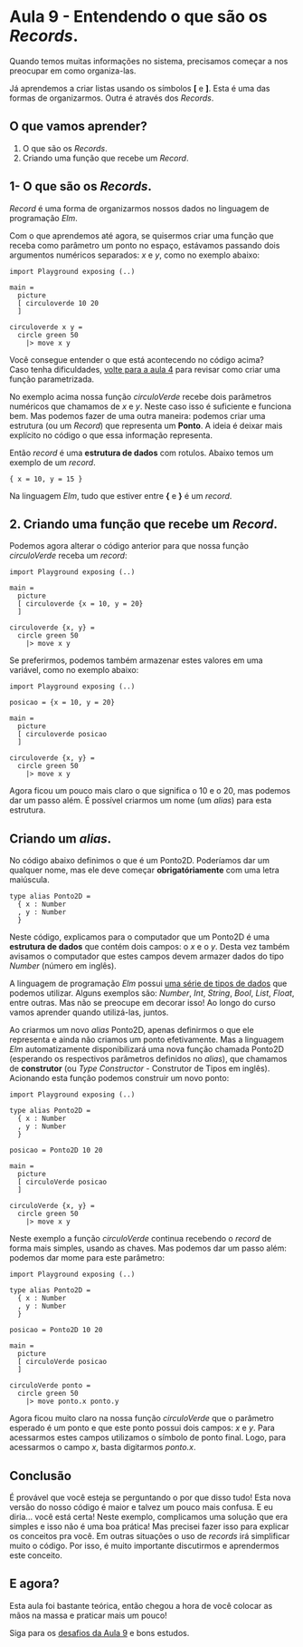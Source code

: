 # Aula 9 - Entendendo o que são os *Records*.

Quando temos muitas informações no sistema, precisamos
começar a nos preocupar em como organiza-las.

Já aprendemos a criar listas usando os símbolos **[** e
**]**. Esta é uma das formas de organizarmos. Outra é
através dos *Records*.

## O que vamos aprender?

1. O que são os *Records*.  
2. Criando uma função que recebe um *Record*.

## 1- O que são os *Records*.  

*Record* é uma forma de organizarmos nossos dados no linguagem
de programação *Elm*. 

Com o que aprendemos até agora, se quisermos criar uma função que
receba como parâmetro um ponto no espaço, estávamos passando dois
argumentos numéricos separados: *x* e *y*, como no exemplo abaixo:

```
import Playground exposing (..)

main =
  picture
  [ circuloverde 10 20
  ]

circuloverde x y =
  circle green 50
    |> move x y
```

Você consegue entender o que está acontecendo no código acima?  
Caso tenha dificuldades, <a href=./aula_4.md>volte para a aula 4</a> para
revisar como criar uma função parametrizada.

No exemplo acima nossa função *circuloVerde* recebe dois parâmetros numéricos
que chamamos de *x* e *y*. Neste caso isso é suficiente e funciona bem. Mas
podemos fazer de uma outra maneira: podemos criar uma estrutura (ou um *Record*)
que representa um **Ponto**. A ideia é deixar mais explícito no código o que 
essa informação representa.

Então *record* é uma **estrutura de dados** com rotulos. Abaixo temos um exemplo
de um *record*.

```
{ x = 10, y = 15 }
```

Na linguagem *Elm*, tudo que estiver entre **{** e **}** é um *record*.

## 2. Criando uma função que recebe um *Record*.

Podemos agora alterar o código anterior para que nossa função
*circuloVerde* receba um *record*:

```
import Playground exposing (..)

main =
  picture
  [ circuloverde {x = 10, y = 20}
  ]

circuloverde {x, y} =
  circle green 50
    |> move x y
```

Se preferirmos, podemos também armazenar estes valores em uma variável,
como no exemplo abaixo:

```
import Playground exposing (..)

posicao = {x = 10, y = 20}

main =
  picture
  [ circuloverde posicao
  ]

circuloverde {x, y} =
  circle green 50
    |> move x y
```

Agora ficou um pouco mais claro o que significa o 10 e o 20, mas podemos
dar um passo além. É possível criarmos um nome (um *alias*) para
esta estrutura.

## Criando um *alias*.

No código abaixo definimos o que é um Ponto2D. Poderíamos dar um qualquer nome,
mas ele deve começar **obrigatóriamente** com uma letra maiúscula.  

```
type alias Ponto2D =
  { x : Number 
  , y : Number
  }
```

Neste código, explicamos para o computador que um Ponto2D é uma **estrutura de dados**
que contém dois campos: o *x* e o *y*. Desta vez também avisamos o computador que
estes campos devem armazer dados do tipo *Number* (número em inglês).

A linguagem de programação *Elm* possui <a href="https://guide.elm-lang.org/types/" target=_blank>
uma série de tipos de dados</a> que podemos utilizar. Alguns exemplos são: *Number*, *Int*, *String*,
*Bool*, *List*, *Float*, entre outras. Mas não se preocupe em decorar isso! Ao longo do curso
vamos aprender quando utilizá-las, juntos.

Ao criarmos um novo *alias* Ponto2D, apenas definirmos o que ele representa e ainda não
criamos um ponto efetivamente. Mas a linguagem *Elm* automatizamente disponibilizará
uma nova função chamada Ponto2D (esperando os respectivos parâmetros definidos no *alias*), 
que chamamos de **construtor** (ou *Type Constructor* - Construtor de Tipos em inglês).
Acionando esta função podemos construir um novo ponto:

```
import Playground exposing (..)

type alias Ponto2D =
  { x : Number 
  , y : Number
  }

posicao = Ponto2D 10 20

main =
  picture
  [ circuloVerde posicao
  ]

circuloVerde {x, y} =
  circle green 50
    |> move x y
```

Neste exemplo a função *circuloVerde* continua recebendo o *record*
de forma mais simples, usando as chaves. Mas podemos dar um passo
além: podemos dar mome para este parâmetro:

```
import Playground exposing (..)

type alias Ponto2D =
  { x : Number 
  , y : Number
  }

posicao = Ponto2D 10 20

main =
  picture
  [ circuloVerde posicao
  ]

circuloVerde ponto =
  circle green 50
    |> move ponto.x ponto.y
```

Agora ficou muito claro na nossa função *circuloVerde* que
o parâmetro esperado é um ponto e que este ponto
possui dois campos: *x* e *y*. Para acessarmos estes
campos utilizamos o símbolo de ponto final. Logo,
para acessarmos o campo *x*, basta digitarmos *ponto.x*.

## Conclusão

É provável que você esteja se perguntando o por que disso
tudo! Esta nova versão do nosso código é maior e talvez um pouco mais
confusa. E eu diria... você está certa! Neste exemplo,
complicamos uma solução que era simples e isso não é uma
boa prática! Mas precisei fazer isso para explicar
os conceitos pra você. Em outras situações o uso de *records*
irá simplificar muito o código. Por isso, é muito importante
discutirmos e aprendermos este conceito.

## E agora?

Esta aula foi bastante teórica, então chegou a hora de você
colocar as mãos na massa e praticar mais um pouco!

Siga para os [desafios da Aula 9](/aula_9_desafios.html) e bons estudos.
